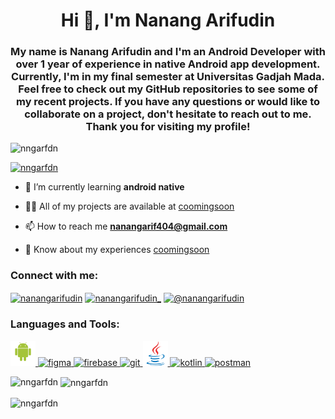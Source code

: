 <h1 align="center">Hi 👋, I'm Nanang Arifudin</h1>
<h3 align="center">My name is Nanang Arifudin and I'm an Android Developer with over 1 year of experience in native Android app development. Currently, I'm in my final semester at Universitas Gadjah Mada. Feel free to check out my GitHub repositories to see some of my recent projects. If you have any questions or would like to collaborate on a project, don't hesitate to reach out to me. Thank you for visiting my profile!</h3>

<p align="left"> <img src="https://komarev.com/ghpvc/?username=nngarfdn&label=Profile%20views&color=0e75b6&style=flat" alt="nngarfdn" /> </p>

<p align="left"> <a href="https://github.com/ryo-ma/github-profile-trophy&theme=dracula"><img src="https://github-profile-trophy.vercel.app/?username=nngarfdn" alt="nngarfdn" /></a> </p>

- 🌱 I’m currently learning **android native**

- 👨‍💻 All of my projects are available at [coomingsoon](coomingsoon)

- 📫 How to reach me **nanangarif404@gmail.com**

- 📄 Know about my experiences [coomingsoon](coomingsoon)

<h3 align="left">Connect with me:</h3>
<p align="left">
<a href="https://linkedin.com/in/nanangarifudin" target="blank"><img align="center" src="https://raw.githubusercontent.com/rahuldkjain/github-profile-readme-generator/master/src/images/icons/Social/linked-in-alt.svg" alt="nanangarifudin" height="30" width="40" /></a>
<a href="https://instagram.com/nanangarifudin_" target="blank"><img align="center" src="https://raw.githubusercontent.com/rahuldkjain/github-profile-readme-generator/master/src/images/icons/Social/instagram.svg" alt="nanangarifudin_" height="30" width="40" /></a>
<a href="https://medium.com/@nanangarifudin" target="blank"><img align="center" src="https://raw.githubusercontent.com/rahuldkjain/github-profile-readme-generator/master/src/images/icons/Social/medium.svg" alt="@nanangarifudin" height="30" width="40" /></a>
</p>

<h3 align="left">Languages and Tools:</h3>
<p align="left"> <a href="https://developer.android.com" target="_blank" rel="noreferrer"> <img src="https://raw.githubusercontent.com/devicons/devicon/master/icons/android/android-original-wordmark.svg" alt="android" width="40" height="40"/> </a> <a href="https://www.figma.com/" target="_blank" rel="noreferrer"> <img src="https://www.vectorlogo.zone/logos/figma/figma-icon.svg" alt="figma" width="40" height="40"/> </a> <a href="https://firebase.google.com/" target="_blank" rel="noreferrer"> <img src="https://www.vectorlogo.zone/logos/firebase/firebase-icon.svg" alt="firebase" width="40" height="40"/> </a> <a href="https://git-scm.com/" target="_blank" rel="noreferrer"> <img src="https://www.vectorlogo.zone/logos/git-scm/git-scm-icon.svg" alt="git" width="40" height="40"/> </a> <a href="https://www.java.com" target="_blank" rel="noreferrer"> <img src="https://raw.githubusercontent.com/devicons/devicon/master/icons/java/java-original.svg" alt="java" width="40" height="40"/> </a> <a href="https://kotlinlang.org" target="_blank" rel="noreferrer"> <img src="https://www.vectorlogo.zone/logos/kotlinlang/kotlinlang-icon.svg" alt="kotlin" width="40" height="40"/> </a> <a href="https://postman.com" target="_blank" rel="noreferrer"> <img src="https://www.vectorlogo.zone/logos/getpostman/getpostman-icon.svg" alt="postman" width="40" height="40"/> </a> </p>

<p><img align="left" src="https://github-readme-stats.vercel.app/api/top-langs?username=nngarfdn&show_icons=true&locale=en&layout=compact" alt="nngarfdn" /></p>

<p>&nbsp;<img align="center" src="https://github-readme-stats.vercel.app/api?username=nngarfdn&show_icons=true&locale=en" alt="nngarfdn" /></p>

<p><img align="center" src="https://github-readme-streak-stats.herokuapp.com/?user=nngarfdn&" alt="nngarfdn" /></p>
